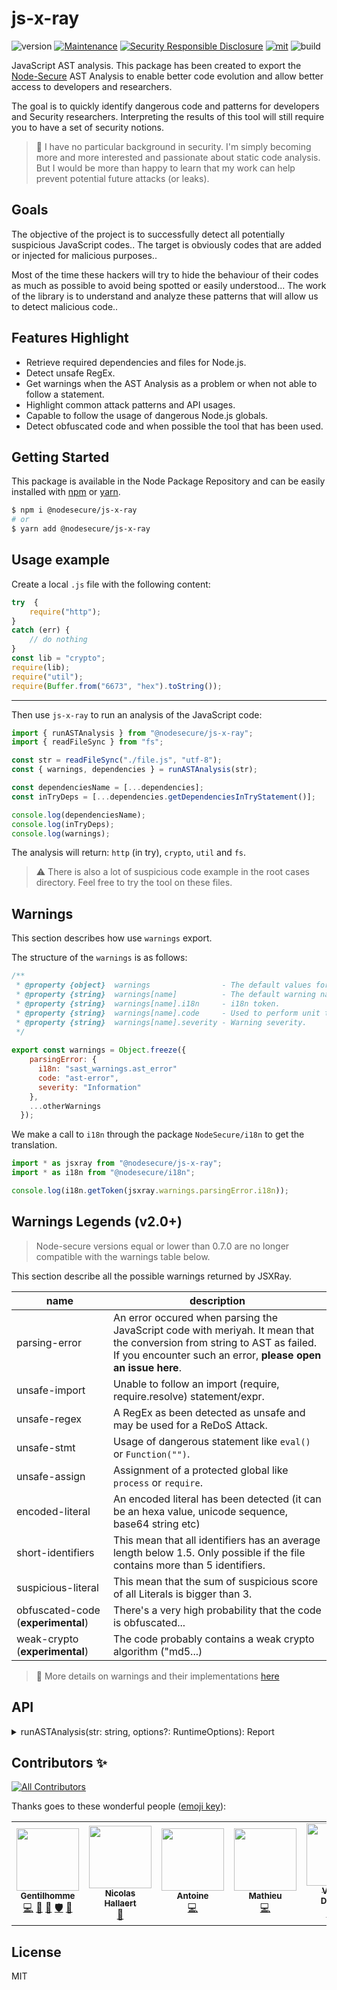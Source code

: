 # js-x-ray
![version](https://img.shields.io/badge/dynamic/json.svg?url=https://raw.githubusercontent.com/NodeSecure/js-x-ray/master/package.json&query=$.version&label=Version)
[![Maintenance](https://img.shields.io/badge/Maintained%3F-yes-green.svg)](https://github.com/NodeSecure/js-x-ray/commit-activity)
[![Security Responsible Disclosure](https://img.shields.io/badge/Security-Responsible%20Disclosure-yellow.svg)](https://github.com/nodejs/security-wg/blob/master/processes/responsible_disclosure_template.md
)
[![mit](https://img.shields.io/github/license/Naereen/StrapDown.js.svg)](https://github.com/NodeSecure/js-x-ray/blob/master/LICENSE)
![build](https://img.shields.io/github/workflow/status/NodeSecure/js-x-ray/Node.js%20CI)

JavaScript AST analysis. This package has been created to export the [Node-Secure](https://github.com/ES-Community/nsecure) AST Analysis to enable better code evolution and allow better access to developers and researchers.

The goal is to quickly identify dangerous code and patterns for developers and Security researchers. Interpreting the results of this tool will still require you to have a set of security notions.

> 💖 I have no particular background in security. I'm simply becoming more and more interested and passionate about static code analysis. But I would be more than happy to learn that my work can help prevent potential future attacks (or leaks).

## Goals
The objective of the project is to successfully detect all potentially suspicious JavaScript codes.. The target is obviously codes that are added or injected for malicious purposes..

Most of the time these hackers will try to hide the behaviour of their codes as much as possible to avoid being spotted or easily understood... The work of the library is to understand and analyze these patterns that will allow us to detect malicious code..

## Features Highlight
- Retrieve required dependencies and files for Node.js.
- Detect unsafe RegEx.
- Get warnings when the AST Analysis as a problem or when not able to follow a statement.
- Highlight common attack patterns and API usages.
- Capable to follow the usage of dangerous Node.js globals.
- Detect obfuscated code and when possible the tool that has been used.

## Getting Started

This package is available in the Node Package Repository and can be easily installed with [npm](https://docs.npmjs.com/getting-started/what-is-npm) or [yarn](https://yarnpkg.com).

```bash
$ npm i @nodesecure/js-x-ray
# or
$ yarn add @nodesecure/js-x-ray
```

## Usage example

Create a local `.js` file with the following content:
```js
try  {
    require("http");
}
catch (err) {
    // do nothing
}
const lib = "crypto";
require(lib);
require("util");
require(Buffer.from("6673", "hex").toString());
```

---

Then use `js-x-ray` to run an analysis of the JavaScript code:
```js
import { runASTAnalysis } from "@nodesecure/js-x-ray";
import { readFileSync } from "fs";

const str = readFileSync("./file.js", "utf-8");
const { warnings, dependencies } = runASTAnalysis(str);

const dependenciesName = [...dependencies];
const inTryDeps = [...dependencies.getDependenciesInTryStatement()];

console.log(dependenciesName);
console.log(inTryDeps);
console.log(warnings);
```

The analysis will return: `http` (in try), `crypto`, `util` and `fs`.

> ⚠️ There is also a lot of suspicious code example in the root cases directory. Feel free to try the tool on these files.

## Warnings

This section describes how use `warnings` export.

The structure of the `warnings` is as follows:
```js
/**
 * @property {object}  warnings                - The default values for Constants.
 * @property {string}  warnings[name]          - The default warning name (parsingError, unsafeImport etc...).
 * @property {string}  warnings[name].i18n     - i18n token.
 * @property {string}  warnings[name].code     - Used to perform unit tests.
 * @property {string}  warnings[name].severity - Warning severity.
 */
 
export const warnings = Object.freeze({
    parsingError: {
      i18n: "sast_warnings.ast_error"
      code: "ast-error",
      severity: "Information"
    },
    ...otherWarnings
  });
```

We make a call to `i18n` through the package `NodeSecure/i18n` to get the translation.

```js
import * as jsxray from "@nodesecure/js-x-ray";
import * as i18n from "@nodesecure/i18n";

console.log(i18n.getToken(jsxray.warnings.parsingError.i18n));
```

## Warnings Legends (v2.0+)

> Node-secure versions equal or lower than 0.7.0 are no longer compatible with the warnings table below.

This section describe all the possible warnings returned by JSXRay.

| name | description |
| --- | --- |
| parsing-error | An error occured when parsing the JavaScript code with meriyah. It mean that the conversion from string to AST as failed. If you encounter such an error, **please open an issue here**. |
| unsafe-import | Unable to follow an import (require, require.resolve) statement/expr. |
| unsafe-regex | A RegEx as been detected as unsafe and may be used for a ReDoS Attack. |
| unsafe-stmt | Usage of dangerous statement like `eval()` or `Function("")`. |
| unsafe-assign | Assignment of a protected global like `process` or `require`. |
| encoded-literal | An encoded literal has been detected (it can be an hexa value, unicode sequence, base64 string etc) |
| short-identifiers | This mean that all identifiers has an average length below 1.5. Only possible if the file contains more than 5 identifiers. |
| suspicious-literal | This mean that the sum of suspicious score of all Literals is bigger than 3. |
| obfuscated-code (**experimental**) | There's a very high probability that the code is obfuscated... |
| weak-crypto (**experimental**) | The code probably contains a weak crypto algorithm ("md5...) |

> 👀 More details on warnings and their implementations [here](./WARNINGS.md)

## API

<details>
<summary>runASTAnalysis(str: string, options?: RuntimeOptions): Report</summary>

```ts
interface RuntimeOptions {
    module?: boolean;
    isMinified?: boolean;
}
```

The method take a first argument which is the code you want to analyse. It will return a Report Object:

```ts
interface Report {
    dependencies: ASTDeps;
    warnings: Warning<BaseWarning>[];
    idsLengthAvg: number;
    stringScore: number;
    isOneLineRequire: boolean;
}
```

</details>


## Contributors ✨

<!-- ALL-CONTRIBUTORS-BADGE:START - Do not remove or modify this section -->
[![All Contributors](https://img.shields.io/badge/all_contributors-6-orange.svg?style=flat-square)](#contributors-)
<!-- ALL-CONTRIBUTORS-BADGE:END -->

Thanks goes to these wonderful people ([emoji key](https://allcontributors.org/docs/en/emoji-key)):

<!-- ALL-CONTRIBUTORS-LIST:START - Do not remove or modify this section -->
<!-- prettier-ignore-start -->
<!-- markdownlint-disable -->
<table>
  <tr>
    <td align="center"><a href="https://www.linkedin.com/in/thomas-gentilhomme/"><img src="https://avatars.githubusercontent.com/u/4438263?v=4?s=100" width="100px;" alt=""/><br /><sub><b>Gentilhomme</b></sub></a><br /><a href="https://github.com/NodeSecure/js-x-ray/commits?author=fraxken" title="Code">💻</a> <a href="https://github.com/NodeSecure/js-x-ray/commits?author=fraxken" title="Documentation">📖</a> <a href="https://github.com/NodeSecure/js-x-ray/pulls?q=is%3Apr+reviewed-by%3Afraxken" title="Reviewed Pull Requests">👀</a> <a href="#security-fraxken" title="Security">🛡️</a> <a href="https://github.com/NodeSecure/js-x-ray/issues?q=author%3Afraxken" title="Bug reports">🐛</a></td>
    <td align="center"><a href="https://github.com/Rossb0b"><img src="https://avatars.githubusercontent.com/u/39910164?v=4?s=100" width="100px;" alt=""/><br /><sub><b>Nicolas Hallaert</b></sub></a><br /><a href="https://github.com/NodeSecure/js-x-ray/commits?author=Rossb0b" title="Documentation">📖</a></td>
    <td align="center"><a href="https://github.com/antoine-coulon"><img src="https://avatars.githubusercontent.com/u/43391199?v=4?s=100" width="100px;" alt=""/><br /><sub><b>Antoine</b></sub></a><br /><a href="https://github.com/NodeSecure/js-x-ray/commits?author=antoine-coulon" title="Code">💻</a></td>
    <td align="center"><a href="https://github.com/Mathieuka"><img src="https://avatars.githubusercontent.com/u/34446722?v=4?s=100" width="100px;" alt=""/><br /><sub><b>Mathieu</b></sub></a><br /><a href="https://github.com/NodeSecure/js-x-ray/commits?author=Mathieuka" title="Code">💻</a></td>
    <td align="center"><a href="https://github.com/Kawacrepe"><img src="https://avatars.githubusercontent.com/u/40260517?v=4?s=100" width="100px;" alt=""/><br /><sub><b>Vincent Dhennin</b></sub></a><br /><a href="https://github.com/NodeSecure/js-x-ray/commits?author=Kawacrepe" title="Code">💻</a> <a href="https://github.com/NodeSecure/js-x-ray/commits?author=Kawacrepe" title="Tests">⚠️</a></td>
    <td align="center"><a href="https://www.git-pull.com"><img src="https://avatars.githubusercontent.com/u/26336?v=4?s=100" width="100px;" alt=""/><br /><sub><b>Tony Narlock</b></sub></a><br /><a href="https://github.com/NodeSecure/js-x-ray/commits?author=tony" title="Code">💻</a> <a href="https://github.com/NodeSecure/js-x-ray/commits?author=tony" title="Documentation">📖</a> <a href="https://github.com/NodeSecure/js-x-ray/commits?author=tony" title="Tests">⚠️</a></td>
  </tr>
</table>

<!-- markdownlint-restore -->
<!-- prettier-ignore-end -->

<!-- ALL-CONTRIBUTORS-LIST:END -->

## License
MIT
